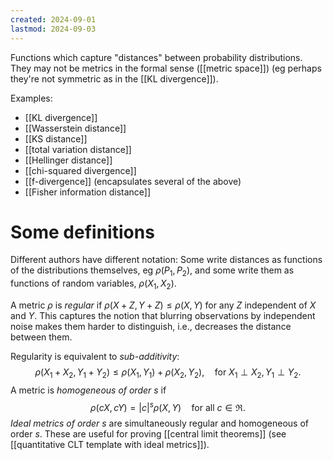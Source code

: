 ```yaml
---
created: 2024-09-01
lastmod: 2024-09-03
---
```

Functions which capture "distances" between probability distributions. They may not be metrics in the formal sense ([[metric space]]) (eg perhaps they're not symmetric as in the [[KL divergence]]). 

Examples: 
- [[KL divergence]]
- [[Wasserstein distance]]
- [[KS distance]]
- [[total variation distance]]
- [[Hellinger distance]]
- [[chi-squared divergence]]
- [[f-divergence]] (encapsulates several of the above)
- [[Fisher information distance]]

# Some definitions

Different authors have different notation: Some write distances as functions of the distributions themselves, eg $\rho(P_1,P_2)$, and some write them as functions of random variables, $\rho(X_1,X_2)$. 

A metric $\rho$ is _regular_ if $\rho(X + Z, Y + Z)\leq \rho(X,Y)$ for any $Z$ independent of $X$ and $Y$. This captures the notion that blurring observations by independent noise makes them harder to distinguish, i.e., decreases the distance between them. 

Regularity is equivalent to _sub-additivity_: 
$$
\rho(X_1 + X_2, Y_1+ Y_2)\leq \rho(X_1,Y_1) + \rho(X_2,Y_2),\quad \text{for } X_1\perp X_2, Y_1\perp Y_2.
$$
A metric is _homogeneous of order_ $s$ if 
$$
\rho(cX,cY) = |c|^s \rho(X,Y)\quad \text{for all }c\in\Re.
$$
_Ideal metrics of order_ $s$ are simultaneously regular and homogeneous of order $s$. These are useful for proving [[central limit theorems]] (see [[quantitative CLT template with ideal metrics]]). 
